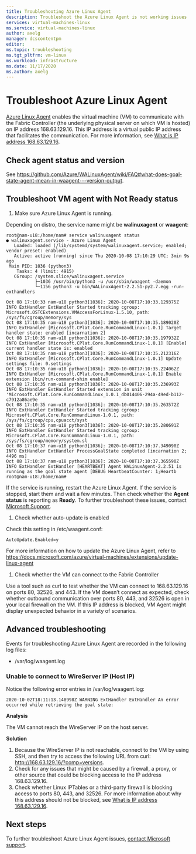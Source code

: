 ```yaml
---
title: Troubleshooting Azure Linux Agent
description: Troubleshoot the Azure Linux Agent is not working issues
services: virtual-machines-linux
ms.service: virtual-machines-linux
author: axelg
manager: dcscontentpm
editor: 
ms.topic: troubleshooting
ms.tgt_pltfrm: vm-linux
ms.workload: infrastructure
ms.date: 11/17/2020
ms.author: axelg
---
```

# Troubleshoot Azure Linux Agent

[Azure Linux Agent](../extensions/agent-linux.md) enables the virtual machine (VM) to communicate with the Fabric Controller (the underlying physical server on which VM is hosted) on IP address 168.63.129.16. This IP address is a virtual public IP address that facilitates the communication. For more information, see [What is IP address 168.63.129.16](../../virtual-network/what-is-ip-address-168-63-129-16.md).

## Check agent status and version

See https://github.com/Azure/WALinuxAgent/wiki/FAQ#what-does-goal-state-agent-mean-in-waagent---version-output.

## Troubleshoot VM agent with Not Ready status

1. Make sure Azure Linux Agent is running.

Depending on distro, the service name might be **walinuxagent** or **waagent**:

```
root@nam-u18:/home/nam# service walinuxagent status
● walinuxagent.service - Azure Linux Agent
   Loaded: loaded (/lib/systemd/system/walinuxagent.service; enabled; vendor preset: enabled)
   Active: active (running) since Thu 2020-10-08 17:10:29 UTC; 3min 9s ago
 Main PID: 1036 (python3)
    Tasks: 4 (limit: 4915)
   CGroup: /system.slice/walinuxagent.service
           ├─1036 /usr/bin/python3 -u /usr/sbin/waagent -daemon
           └─1156 python3 -u bin/WALinuxAgent-2.2.51-py2.7.egg -run-exthandlers

Oct 08 17:10:33 nam-u18 python3[1036]: 2020-10-08T17:10:33.129375Z INFO ExtHandler ExtHandler Started tracking cgroup: Microsoft.OSTCExtensions.VMAccessForLinux-1.5.10, path: /sys/fs/cgroup/memory/sys
Oct 08 17:10:35 nam-u18 python3[1036]: 2020-10-08T17:10:35.189020Z INFO ExtHandler [Microsoft.CPlat.Core.RunCommandLinux-1.0.1] Target handler state: enabled [incarnation 2]
Oct 08 17:10:35 nam-u18 python3[1036]: 2020-10-08T17:10:35.197932Z INFO ExtHandler [Microsoft.CPlat.Core.RunCommandLinux-1.0.1] [Enable] current handler state is: enabled
Oct 08 17:10:35 nam-u18 python3[1036]: 2020-10-08T17:10:35.212316Z INFO ExtHandler [Microsoft.CPlat.Core.RunCommandLinux-1.0.1] Update settings file: 0.settings
Oct 08 17:10:35 nam-u18 python3[1036]: 2020-10-08T17:10:35.224062Z INFO ExtHandler [Microsoft.CPlat.Core.RunCommandLinux-1.0.1] Enable extension [bin/run-command-shim enable]
Oct 08 17:10:35 nam-u18 python3[1036]: 2020-10-08T17:10:35.236993Z INFO ExtHandler ExtHandler Started extension in unit 'Microsoft.CPlat.Core.RunCommandLinux_1.0.1_db014406-294a-49ed-b112-c7912a86ae9e
Oct 08 17:10:35 nam-u18 python3[1036]: 2020-10-08T17:10:35.263572Z INFO ExtHandler ExtHandler Started tracking cgroup: Microsoft.CPlat.Core.RunCommandLinux-1.0.1, path: /sys/fs/cgroup/cpu,cpuacct/syst
Oct 08 17:10:35 nam-u18 python3[1036]: 2020-10-08T17:10:35.280691Z INFO ExtHandler ExtHandler Started tracking cgroup: Microsoft.CPlat.Core.RunCommandLinux-1.0.1, path: /sys/fs/cgroup/memory/system.sl
Oct 08 17:10:37 nam-u18 python3[1036]: 2020-10-08T17:10:37.349090Z INFO ExtHandler ExtHandler ProcessGoalState completed [incarnation 2; 4496 ms]
Oct 08 17:10:37 nam-u18 python3[1036]: 2020-10-08T17:10:37.365590Z INFO ExtHandler ExtHandler [HEARTBEAT] Agent WALinuxAgent-2.2.51 is running as the goal state agent [DEBUG HeartbeatCounter: 1;Heartb
root@nam-u18:/home/nam#
```

If the service is running, restart the Azure Linux Agent. If the service is stopped, start them and wait a few minutes. Then check whether the **Agent status** is reporting as **Ready**.
To further troubleshoot these issues, contact [Microsoft Support](https://portal.azure.com/?#blade/Microsoft_Azure_Support/HelpAndSupportBlade).

1. Check whether auto-update is enabled

Check this setting in /etc/waagent.conf:

```
AutoUpdate.Enabled=y
```

For more information on how to update the Azure Linux Agent, refer to https://docs.microsoft.com/azure/virtual-machines/extensions/update-linux-agent 

1. Check whether the VM can connect to the Fabric Controller

Use a tool such as curl to test whether the VM can connect to 168.63.129.16 on ports 80, 32526, and 443. If the VM doesn’t connect as expected, check whether outbound communication over ports 80, 443, and 32526 is open in your local firewall on the VM. If this IP address is blocked, VM Agent might display unexpected behavior in a variety of scenarios.

## Advanced troubleshooting

Events for troubleshooting Azure Linux Agent are recorded in the following log files:

- /var/log/waagent.log

### Unable to connect to WireServer IP (Host IP) 

Notice the following error entries in /var/log/waagent.log:

```
2020-10-02T18:11:13.148998Z WARNING ExtHandler ExtHandler An error occurred while retrieving the goal state:
```

**Analysis**

The VM cannot reach the WireServer IP on the host server.

**Solution**

1. Because the WireServer IP is not reachable, connect to the VM by using SSH, and then try to access the following URL from curl: http://168.63.129.16/?comp=versions.
1. Check for any issues that might be caused by a firewall, a proxy, or other source that could be blocking access to the IP address 168.63.129.16.
1. Check whether Linux IPTables or a third-party firewall is blocking access to ports 80, 443, and 32526. For more information about why this address should not be blocked,  see [What is IP address 168.63.129.16](../../virtual-network/what-is-ip-address-168-63-129-16.md).


## Next steps

To further troubleshoot Azure Linux Agent issues, [contact Microsoft support](https://portal.azure.com/?#blade/Microsoft_Azure_Support/HelpAndSupportBlade).